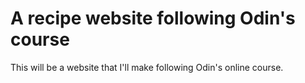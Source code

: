 # A recipe website following Odin's course
This will be a website that I'll make following Odin's online course.